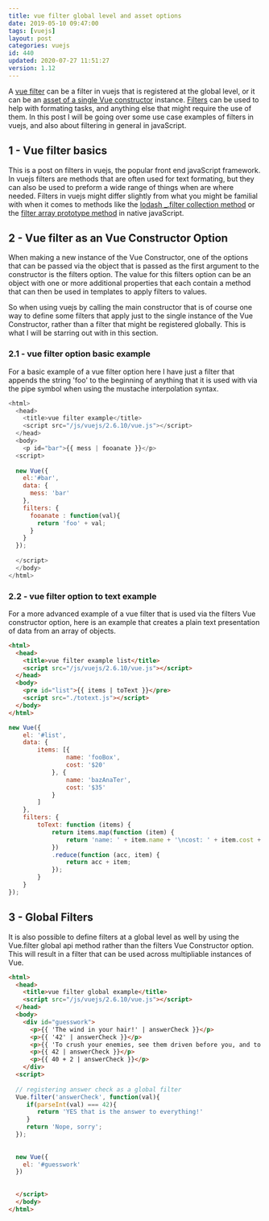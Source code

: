 ```yaml
---
title: vue filter global level and asset options
date: 2019-05-10 09:47:00
tags: [vuejs]
layout: post
categories: vuejs
id: 440
updated: 2020-07-27 11:51:27
version: 1.12
---
```


A [vue filter](https://vuejs.org/v2/api/#Vue-filter) can be a filter in vuejs that is registered at the global level, or it can be an [asset of a single Vue constructor](https://vuejs.org/v2/api/#filters) instance. [Filters](https://vuejs.org/v2/guide/filters.html) can be used to help with formating tasks, and anything else that might require the use of them. In this post I will be going over some use case examples of filters in vuejs, and also about filtering in general in javaScript.

<!-- more -->

## 1 - Vue filter basics

This is a post on filters in vuejs, the popular front end javaScript framework. In vuejs filters are methods that are often used for text formating, but they can also be used to preform a wide range of things when are where needed. Filters in vuejs might differ slightly from what you might be familial with when it comes to methods like the [lodash \_.filter collection method](/2018/05/18/lodash_filter/) or the [filter array prototype method](https://developer.mozilla.org/en-US/docs/Web/JavaScript/Reference/Global_Objects/Array/filter) in native javaScript.

## 2 - Vue filter as an Vue Constructor Option

When making a new instance of the Vue Constructor, one of the options that can be passed via the object that is passed as the first argument to the constructor is the filters option. The value for this filters option can be an object with one or more additional properties that each contain a method that can then be used in templates to apply filters to values. 

So when using vuejs by calling the main constructor that is of course one way to define some filters that apply just to the single instance of the Vue Constructor, rather than a filter that might be registered globally. This is what I will be starring out with in this section.

### 2.1 - vue filter option basic example

For a basic example of a vue filter option here I have just a filter that appends the string 'foo' to the beginning of anything that it is used with via the pipe symbol when using the mustache interpolation syntax. 

```js
<html>
  <head>
    <title>vue filter example</title>
    <script src="/js/vuejs/2.6.10/vue.js"></script>
  </head>
  <body>
    <p id="bar">{{ mess | fooanate }}</p>
  <script>
  
  new Vue({
    el:'#bar',
    data: {
      mess: 'bar'
    },
    filters: {
      fooanate : function(val){
        return 'foo' + val;
      }
    }
  });
  
  </script>
  </body>
</html>
```

### 2.2 - vue filter option to text example

For a more advanced example of a vue filter that is used via the filters Vue constructor option, here is an example that creates a plain text presentation of data from an array of objects.

```html
<html>
  <head>
    <title>vue filter example list</title>
    <script src="/js/vuejs/2.6.10/vue.js"></script>
  </head>
  <body>
    <pre id="list">{{ items | toText }}</pre>
    <script src="./totext.js"></script>
  </body>
</html>
```

```js
new Vue({
    el: '#list',
    data: {
        items: [{
                name: 'fooBox',
                cost: '$20'
            }, {
                name: 'bazAnaTer',
                cost: '$35'
            }
        ]
    },
    filters: {
        toText: function (items) {
            return items.map(function (item) {
                return 'name: ' + item.name + '\ncost: ' + item.cost + '\n\n';
            })
            .reduce(function (acc, item) {
                return acc + item;
            });
        }
    }
});
```

## 3 - Global Filters

It is also possible to define filters at a global level as well by using the Vue.filter global api method rather than the filters Vue Constructor option. This will result in a filter that can be used across multipliable instances of Vue.

```html
<html>
  <head>
    <title>vue filter global example</title>
    <script src="/js/vuejs/2.6.10/vue.js"></script>
  </head>
  <body>
    <div id="guesswork">
      <p>{{ 'The wind in your hair!' | answerCheck }}</p>
      <p>{{ '42' | answerCheck }}</p>
      <p>{{ 'To crush your enemies, see them driven before you, and to hear the lamentation of their women' | answerCheck }}</p>
      <p>{{ 42 | answerCheck }}</p>
      <p>{{ 40 + 2 | answerCheck }}</p>
    </div>
  <script>
  
  // registering answer check as a global filter
  Vue.filter('answerCheck', function(val){
     if(parseInt(val) === 42){
        return 'YES that is the answer to everything!'
     }
     return 'Nope, sorry';
  });
  
  
  new Vue({
    el: '#guesswork'
  })
  
  
  </script>
  </body>
</html>
```